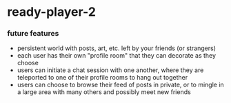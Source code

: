 # ready-player-2

### future features
- persistent world with posts, art, etc. left by your friends (or strangers)
- each user has their own "profile room" that they can decorate as they choose
- users can initiate a chat session with one another, where they are teleported to one of their profile rooms to hang out together
- users can choose to browse their feed of posts in private, or to mingle in a large area with many others and possibly meet new friends
